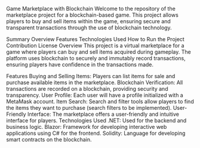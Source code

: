 Game Marketplace with Blockchain
Welcome to the repository of the marketplace project for a blockchain-based game. This project allows players to buy and sell items within the game, ensuring secure and transparent transactions through the use of blockchain technology.

Summary
Overview
Features
Technologies Used
How to Run the Project
Contribution
License
Overview
This project is a virtual marketplace for a game where players can buy and sell items acquired during gameplay. The platform uses blockchain to securely and immutably record transactions, ensuring players have confidence in the transactions made.

Features
Buying and Selling Items: Players can list items for sale and purchase available items in the marketplace.
Blockchain Verification: All transactions are recorded on a blockchain, providing security and transparency.
User Profile: Each user will have a profile initialized with a MetaMask account.
Item Search: Search and filter tools allow players to find the items they want to purchase (search filters to be implemented).
User-Friendly Interface: The marketplace offers a user-friendly and intuitive interface for players.
Technologies Used
.NET: Used for the backend and business logic.
Blazor: Framework for developing interactive web applications using C# for the frontend.
Solidity: Language for developing smart contracts on the blockchain.
